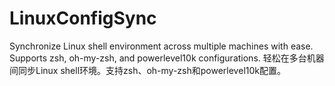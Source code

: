 # LinuxConfigSync
Synchronize Linux shell environment across multiple machines with ease. Supports zsh, oh-my-zsh, and powerlevel10k configurations. 轻松在多台机器间同步Linux shell环境。支持zsh、oh-my-zsh和powerlevel10k配置。
